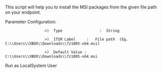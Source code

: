 This script will help you to install the MSI packages from the given file path on your endpoint.

Parameter Configuration:

                      >)  Type                 :  String

                      >)  ITSM Label     :   File path  (Eg. C:\\Users\\XBOX\\Downloads\\7z1805-x64.msi)

                      >)  Default Value :   C:\\Users\\XBOX\\Downloads\\7z1805-x64.msi

Run as LocalSystem User
